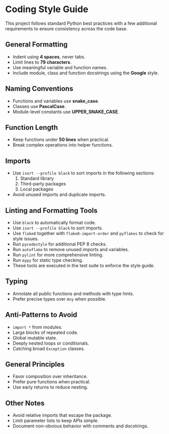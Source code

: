 # Coding Style Guide

This project follows standard Python best practices with a few additional
requirements to ensure consistency across the code base.

## General Formatting
- Indent using **4 spaces**, never tabs.
- Limit lines to **79 characters**.
- Use meaningful variable and function names.
- Include module, class and function docstrings using the **Google** style.

## Naming Conventions
- Functions and variables use **snake_case**.
- Classes use **PascalCase**.
- Module-level constants use **UPPER_SNAKE_CASE**.

## Function Length
- Keep functions under **50 lines** when practical.
- Break complex operations into helper functions.

## Imports
- Use `isort --profile black` to sort imports in the following sections:
  1. Standard library
  2. Third-party packages
  3. Local packages
- Avoid unused imports and duplicate imports.

## Linting and Formatting Tools
- Use `black` to automatically format code.
- Use `isort --profile black` to sort imports.
- Use `flake8` together with `flake8-import-order` and `pyflakes` to check
  for style issues.
- Run `pycodestyle` for additional PEP 8 checks.
- Run `autoflake` to remove unused imports and variables.
- Run `pylint` for more comprehensive linting.
- Run `mypy` for static type checking.
- These tools are executed in the test suite to enforce the style guide.

## Typing
- Annotate all public functions and methods with type hints.
- Prefer precise types over ``Any`` when possible.

## Anti-Patterns to Avoid
- ``import *`` from modules.
- Large blocks of repeated code.
- Global mutable state.
- Deeply nested loops or conditionals.
- Catching broad ``Exception`` classes.

## General Principles
- Favor composition over inheritance.
- Prefer pure functions when practical.
- Use early returns to reduce nesting.

## Other Notes
- Avoid relative imports that escape the package.
- Limit parameter lists to keep APIs simple.
- Document non-obvious behavior with comments and docstrings.

